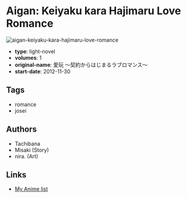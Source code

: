 # Aigan: Keiyaku kara Hajimaru Love Romance

![aigan-keiyaku-kara-hajimaru-love-romance](https://cdn.myanimelist.net/images/manga/2/194589.jpg)

-   **type**: light-novel
-   **volumes**: 1
-   **original-name**: 愛玩 ～契約からはじまるラブロマンス～
-   **start-date**: 2012-11-30

## Tags

-   romance
-   josei

## Authors

-   Tachibana
-   Misaki (Story)
-   nira. (Art)

## Links

-   [My Anime list](https://myanimelist.net/manga/106297/Aigan__Keiyaku_kara_Hajimaru_Love_Romance)
